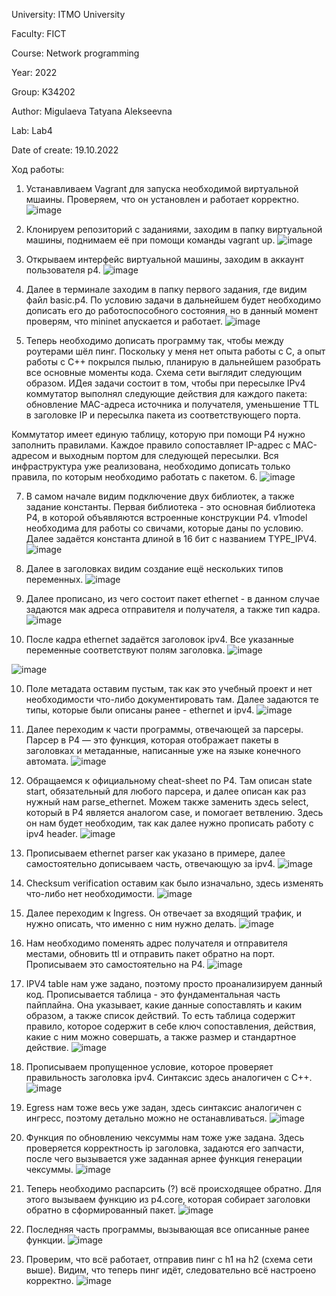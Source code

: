 University: ITMO University

Faculty: FICT

Course: Network programming

Year: 2022

Group: K34202

Author: Migulaeva Tatyana Alekseevna

Lab: Lab4

Date of create: 19.10.2022

Ход работы:

1. Устанавливаем Vagrant для запуска необходимой виртуальной мшаины. Проверяем, что он установлен и работает корректно.
![image](https://user-images.githubusercontent.com/64036217/196666092-6de102d8-ac51-46b0-a1e2-5a9c28403cdb.png)

2. Клонируем репозиторий с заданиями, заходим в папку виртуальной машины, поднимаем её при помощи команды vagrant up.
![image](https://user-images.githubusercontent.com/64036217/196666732-0f4b47db-11b3-4e92-83de-d65059b077ea.png)

3. Открываем интерфейс виртуальной машины, заходим в аккаунт пользователя p4.
![image](https://user-images.githubusercontent.com/64036217/196666872-fde2cc03-603c-432e-a2ae-bb3d758796e5.png)

4. Далее в терминале заходим в папку первого задания, где видим файл basic.p4. По условию задачи в дальнейшем будет необходимо дописать его до работоспособного состояния, но в данный момент проверям, что mininet апускается и работает.
![image](https://user-images.githubusercontent.com/64036217/196667717-befbd70a-e07d-4b53-9f5b-e594398f243d.png)

5. Теперь необходимо дописать программу так, чтобы между роутерами шёл пинг. Поскольку у меня нет опыта работы с С, а опыт работы с С++ покрылся пылью, планирую в дальнейшем разобрать все основные моменты кода. Схема сети выглядит следующим образом. ИДея задачи состоит в том, чтобы при пересылке IPv4 коммутатор выполнял следующие действия для каждого пакета: обновление MAC-адреса источника и получателя, уменьшение TTL в заголовке IP и пересылка пакета из соответствующего порта.

Коммутатор имеет единую таблицу, которую при помощи P4 нужно заполнить правилами. Каждое правило сопоставляет IP-адрес с MAC-адресом и выходным портом для следующей пересылки. Вся инфраструктура уже реализована, необходимо дописать только правила, по которым необходимо работать с пакетом.
6. ![image](https://user-images.githubusercontent.com/64036217/196674117-008da439-fcf9-4eea-a7a2-a03b029f3b41.png)

7. В самом начале видим подключение двух библиотек, а также задание константы. Первая библиотека - это основная библиотека P4, в которой объявляются встроенные конструкции P4. v1model необходима для работы со свичами, которые даны по условию. Далее задаётся константа длиной в 16 бит с названием TYPE_IPV4.
![image](https://user-images.githubusercontent.com/64036217/196668455-e1d526ca-ddd1-425a-8ece-2590cfa93bf3.png)

7. Далее в заголовках видим создание ещё нескольких типов переменных.
![image](https://user-images.githubusercontent.com/64036217/196673966-14048f32-cd58-4bc3-b945-924fe3addcaa.png)

8. Далее прописано, из чего состоит пакет ethernet - в данном случае задаются мак адреса отправителя и получателя, а также тип кадра. 
![image](https://user-images.githubusercontent.com/64036217/196740369-af469292-bb06-4b1a-9c5c-fa3e08936a3a.png)

9. После кадра ethernet задаётся заголовок ipv4. Все указанные переменные соответствуют полям заголовка.
![image](https://user-images.githubusercontent.com/64036217/196903161-2ab716de-aff5-4f2b-9b3d-e4ba4aa5d115.png)

![image](https://user-images.githubusercontent.com/64036217/196903018-7d0336e8-544f-4037-b9fa-e4fa66c0bb07.png)

10. Поле метадата оставим пустым, так как это учебный проект и нет необходимости что-либо документировать там. Далее задаются те типы, которые были описаны ранее - ethernet и ipv4.
![image](https://user-images.githubusercontent.com/64036217/196903854-a2d61b6b-6b1d-4ce8-8c23-380e88987c22.png)

11. Далее переходим к части программы, отвечающей за парсеры. Парсер в P4 — это функция, которая отображает пакеты в заголовках и метаданные, написанные уже на языке конечного автомата.
![image](https://user-images.githubusercontent.com/64036217/196913283-f27f052d-1390-41a6-b206-207452ceea43.png)

12. Обращаемся к официальному cheat-sheet по P4. Там описан state start, обязательный для любого парсера, и далее описан как раз нужный нам parse_ethernet. Можем также заменить здесь select, который в P4 является аналогом case, и помогает ветвлению. Здесь он нам будет необходим, так как далее нужно прописать работу с ipv4 header.
![image](https://user-images.githubusercontent.com/64036217/196914017-409b8933-da93-433a-83d5-ddfacf7d4bdb.png)

13. Прописываем ethernet parser как указано в примере, далее самостоятельно дописываем часть, отвечающую за ipv4. 
![image](https://user-images.githubusercontent.com/64036217/196915354-733c0953-f717-4181-9bd6-3c5cd15706ae.png)

14. Checksum verification оставим как было изначально, здесь изменять что-либо нет необходимости.
![image](https://user-images.githubusercontent.com/64036217/196915657-2c175032-29e7-45c3-9353-075489b2bfb6.png)

15. Далее переходим к Ingress. Он отвечает за входящий трафик, и нужно описать, что именно с ним нужно делать.
![image](https://user-images.githubusercontent.com/64036217/196956994-d403490c-7276-4f0b-9bd1-20951f7231b9.png)

16. Нам необходимо поменять адрес получателя и отправителя местами, обновить ttl и отправить пакет обратно на порт. Прописываем это самостоятельно на P4.
![image](https://user-images.githubusercontent.com/64036217/196992024-2e6c858f-9078-40cb-bab9-08774396387a.png)

17. IPV4 table нам уже задано, поэтому просто проанализируем данный код. Прописывается таблица - это фундаментальная часть пайплайна. Она указывает, какие данные сопоставлять и каким образом, а также список действий. То есть таблица содержит правило, которое содержит в себе ключ сопоставления, действия, какие с ним можно совершать, а также размер и стандартное действие. 
![image](https://user-images.githubusercontent.com/64036217/196982565-4e4c941f-5450-4686-a0bd-bb6f75640842.png)

18. Прописываем пропущенное условие, которое проверяет правильность заголовка ipv4. Синтаксис здесь аналогичен с С++.
![image](https://user-images.githubusercontent.com/64036217/196983016-88822325-0153-4203-a140-8fd11631d876.png)

19. Egress нам тоже весь уже задан, здесь синтаксис аналогичен с ингресс, поэтому детально можно не останавливаться.
![image](https://user-images.githubusercontent.com/64036217/196983889-246c27e5-ae24-4bb1-ae43-c83170409614.png)

20. Функция по обновлению чексуммы нам тоже уже задана. Здесь проверяется корректность ip заголовка, задаются его запчасти, после чего вызывается уже заданная арнее функция генерации чексуммы.
![image](https://user-images.githubusercontent.com/64036217/196987514-20f36ed2-931c-443a-a3c6-ff4ba60082ae.png)

21. Теперь необходимо распарсить (?) всё происходящее обратно. Для этого вызываем функцию из p4.core, которая собирает заголовки обратно в сформированный пакет.
![image](https://user-images.githubusercontent.com/64036217/196990463-63c848e0-63b9-4a47-a21f-7e55139420d7.png)

22. Последняя часть программы, вызывающая все описанные ранее функции.
![image](https://user-images.githubusercontent.com/64036217/196990770-a5313d03-0b7b-466d-9a4f-a8800ce6666d.png)

23. Проверим, что всё работает, отправив пинг с h1 на h2 (схема сети выше). Видим, что теперь пинг идёт, следовательно всё настроено корректно.
![image](https://user-images.githubusercontent.com/64036217/196992230-917b9f1a-5bba-4f55-866e-b53b06675256.png)





